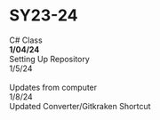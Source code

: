 # SY23-24
C# Class <br>
<b>1/04/24</b><br>
Setting Up Repository <br>
1/5/24	<br>	
Updates from computer	<br>
1/8/24	<br>
Updated Converter/Gitkraken Shortcut
